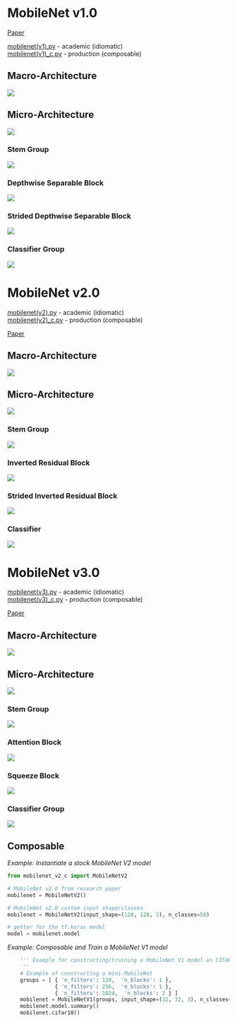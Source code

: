 
# MobileNet v1.0

[Paper](https://arxiv.org/pdf/1704.04861.pdf)

[mobilenet(v1).py](mobilenet_v1.py) - academic (idiomatic)<br/>
[mobilenet(v1)_c.py](mobilenet_v1_c.py) - production (composable)

## Macro-Architecture

<img src='macro.jpg'>

## Micro-Architecture

<img src="micro.jpg">

### Stem Group

<img src="stem.jpg">

### Depthwise Separable Block

<img src="depthwise-block.jpg">

### Strided Depthwise Separable Block

<img src="strided-depthwise-block.jpg">

### Classifier Group

<img src="classifier.jpg">

# MobileNet v2.0

[mobilenet(v2).py](mobilenet_v2.py) - academic (idiomatic)<br/>
[mobilenet(v2)_c.py](mobilenet_v2_c.py) - production (composable)

[Paper](https://arxiv.org/pdf/1801.04381.pdf)

## Macro-Architecture

<img src='macro-v2.jpg'>

## Micro-Architecture

<img src="micro-v2.jpg">

### Stem Group

<img src="stem-v2.jpg">

### Inverted Residual Block

<img src='inverted-block.jpg'>

### Strided Inverted Residual Block

<img src='strided-inverted-block.jpg'>

### Classifier

<img src="classifier-v2.jpg">

# MobileNet v3.0

[mobilenet(v3).py](mobilenet_v3.py) - academic (idiomatic)<br/>
[mobilenet(v3)_c.py](mobilenet_v3_c.py) - production (composable)

[Paper](https://arxiv.org/pdf/1905.02244.pdf)

## Macro-Architecture

<img src='macro-v3.jpg'>

## Micro-Architecture

<img src="micro-v3.jpg">

### Stem Group

<img src="stem-v3.jpg">

### Attention Block

<img src='attention.jpg'>

### Squeeze Block

<img src='squeeze.jpg'>

### Classifier Group

<img src='classifier-v3.jpg'>


## Composable

*Example: Instantiate a stock MobileNet V2 model*

```python
from mobilenet_v2_c import MobileNetV2

# MobileNet v2.0 from research paper
mobilenet = MobileNetV2()

# MobileNet v2.0 custom input shape/classes
mobilenet = MobileNetV2(input_shape=(128, 128, 3), n_classes=50)

# getter for the tf.keras model
model = mobilenet.model
```

*Example: Composable and Train a MobileNet V1 model*

```python
    ''' Example for constructing/training a MobileNet V1 model on CIFAR-10
    '''
    # Example of constructing a mini-MobileNet
    groups = [ { 'n_filters': 128,  'n_blocks': 1 },
               { 'n_filters': 256,  'n_blocks': 1 },
               { 'n_filters': 1024,  'n_blocks': 2 } ]
    mobilenet = MobileNetV1(groups, input_shape=(32, 32, 3), n_classes=10)
    mobilenet.model.summary()
    mobilenet.cifar10()
```


